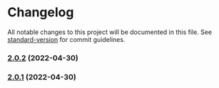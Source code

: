 # Changelog

All notable changes to this project will be documented in this file. See [standard-version](https://github.com/conventional-changelog/standard-version) for commit guidelines.

### [2.0.2](https://github.com/lexedwards/release-cli/compare/v2.0.1...v2.0.2) (2022-04-30)

### [2.0.1](https://github.com/lexedwards/release-cli/compare/v2.0.0...v2.0.1) (2022-04-30)
